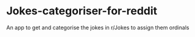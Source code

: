 # Jokes-categoriser-for-reddit
An app to get and categorise the jokes in r/Jokes to assign them ordinals

